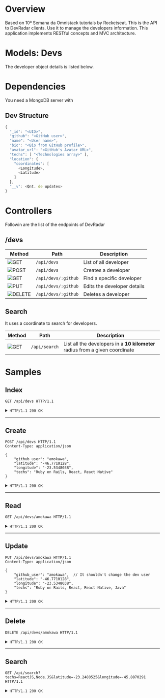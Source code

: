 # Overview
Based on 10ª Semana da Omnistack tutorials by Rocketseat.
This is the API to DevRadar clients. Use it to manage the developers information.
This application implements RESTful concepts and MVC architecture.

# Models: Devs
The developer object details is listed below.

# Dependencies
You need a MongoDB server with

## Dev Structure
```js
{
  "_id": "<UID>",
  "github": "<GitHub user>",
  "name": "<User name>",
  "bio": "<Bio from GitHub profile>",
  "avatar_url": "<GitHub's Avatar URL>",
  "techs": [ "<Technologies array>" ],
  "location": {
    "coordinates": [
      <Longitude>,
      <Latitude>
    ]
  },
  "__v": <Qnt. de updates>
}
```
# Controllers
Followin are the list of the endpoints of DevRadar

## /devs
| Method       | Path                | Description                           |
| ------------ | ------------------- | ------------------------------------- |
| ![GET][1]    | `/api/devs`         | List of all developer                 |
| ![POST][2]   | `/api/devs`         | Creates a developer                   |
| ![GET][3]    | `/api/devs/:github` | Find a specific developer             |
| ![PUT][4]    | `/api/devs/:github` | Edits the developer details           |
| ![DELETE][5] | `/api/devs/:github` | Deletes a developer                   |

## Search
It uses a coordinate to search for developers.

| Method       | Path     | Description |
| ------------ | ------------- | ------------- |
| ![GET][6]    | `/api/search` | List all the developers in a **10 kilometer** radius from a given coordinate |

# Samples
## Index
```http
GET /api/devs HTTP/1.1
```
<details>
<summary><code>HTTP/1.1 200 OK</code></summary>

```json
{
    "techs": [],
    "_id": "5e2a416a0a69a6955b2aeb80",
    "name": null,
    "avatar_url": "https://avatars2.githubusercontent.com/u/53023867?v=4",
    "bio": "Software Engineer",
    "location": {
        "coordinates": [
            -23.5348038,
            -46.7710128
        ],
        "_id": "5e2a416a0a69a6955b2aeb81",
        "type": "Point"
    },
    "__v": 0
}
```
</details>

------------------------------------------------------------------------------------------------------------------------

## Create
```http
POST /api/devs HTTP/1.1
Content-Type: application/json

{
	"github_user": "amokawa",
	"latitude": "-46.7710128",
	"longitude": "-23.5348038",
	"techs": "Ruby on Rails, React, React Native"
}
```
<details>
<summary><code>HTTP/1.1 200 OK</code></summary>

```json
{
    "techs": [
        "Ruby on Rails",
        "React",
        "React Native"
    ],
    "_id": "5e2b053e3d6105ca1752085c",
    "github_user": "amokawa",
    "name": "amokawa",
    "avatar_url": "https://avatars2.githubusercontent.com/u/53023867?v=4",
    "bio": "Software Engineer",
    "location": {
        "coordinates": [
            -23.5348038,
            -46.7710128
        ],
        "_id": "5e2b053e3d6105ca1752085d",
        "type": "Point"
    },
    "__v": 0
}
```
</details>

------------------------------------------------------------------------------------------------------------------------

## Read
```http
GET /api/devs/amokawa HTTP/1.1
```
<details>
<summary><code>HTTP/1.1 200 OK</code></summary>

```json
{
    "techs": [
        "Ruby on Rails",
        "React",
        "React Native"
    ],
    "_id": "5e2b053e3d6105ca1752085c",
    "github_user": "amokawa",
    "name": "amokawa",
    "avatar_url": "https://avatars2.githubusercontent.com/u/53023867?v=4",
    "bio": "Software Engineer",
    "location": {
        "coordinates": [
            -23.5348038,
            -46.7710128
        ],
        "_id": "5e2b053e3d6105ca1752085d",
        "type": "Point"
    },
    "__v": 0
}
```
</details>

------------------------------------------------------------------------------------------------------------------------

## Update
```http
PUT /api/devs/amokawa HTTP/1.1
Content-Type: application/json

{
	"github_user": "amokawa",  // It shouldn't change the dev user
	"latitude": "-46.7710128",
	"longitude": "-23.5348038",
	"techs": "Ruby on Rails, React, React Native, Java"
}
```
<details>
<summary><code>HTTP/1.1 200 OK</code></summary>

```json
{
    "modifiedCount": 1,
    "ok": 1
}
```
</details>


------------------------------------------------------------------------------------------------------------------------

## Delete
```http
DELETE /api/devs/amokawa HTTP/1.1
```
<details>
<summary><code>HTTP/1.1 200 OK</code></summary></details>



------------------------------------------------------------------------------------------------------------------------

## Search
```http
GET /api/search?techs=ReactJS,Node.JS&latitude=-23.2480525&longitude=-45.8870291 HTTP/1.1
```
<details>
<summary><code>HTTP/1.1 200 OK</code></summary>

```json
{
    "devs": [
        {
            "techs": [
                "Ruby on Rails",
                "React",
                "React Native",
                "Java"
            ],
            "_id": "5e2b053e3d6105ca1752085c",
            "github_user": "amokawa",
            "name": "amokawa",
            "avatar_url": "https://avatars2.githubusercontent.com/u/53023867?v=4",
            "bio": "Software Engineer",
            "location": {
                "coordinates": [
                    -23.5348038,
                    -46.7710128
                ],
                "_id": "5e2b05603d6105ca17520860",
                "type": "Point"
            },
            "__v": 0
        }
        ...
    ]
}
```
</details>

[1]: #index
[2]: #create
[3]: #read
[4]: #update
[5]: #delete
[6]: #search-1

